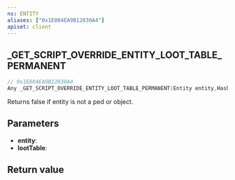 ```yaml
---
ns: ENTITY
aliases: ["0x1E804EA9B12030A4"]
apiset: client
---
```

## _GET_SCRIPT_OVERRIDE_ENTITY_LOOT_TABLE_PERMANENT

```c
// 0x1E804EA9B12030A4
Any _GET_SCRIPT_OVERRIDE_ENTITY_LOOT_TABLE_PERMANENT(Entity entity,Hash* lootTable);
```

Returns false if entity is not a ped or object.

## Parameters
* **entity**:
* **lootTable**:

## Return value

